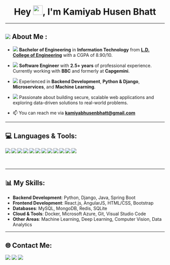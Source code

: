 <!-- <a href="#"><img width="100%" height="auto" src="https://i.imgur.com/iXuL1HG.png" height="175px"/></a> -->

<h1 align="center">Hey <img src="https://img.icons8.com/?size=100&id=dlN23b953qvQ&format=png&color=000000" width="30px">, I'm Kamiyab Husen Bhatt</h1>

---

<h2> <img src="https://img.icons8.com/?size=100&id=HmQQr0jYHZxu&format=png&color=000000"> About Me :</h2>

- <img src="https://img.icons8.com/emoji/16/000000/man-student.png"/> **Bachelor of Engineering** in **Information Technology** from **[L.D. College of Engineering](http://ldce.ac.in/)** with a CGPA of 8.90/10.  
   
- <img src="https://img.icons8.com/office/16/000000/system-information.png"/> **Software Engineer** with **2.5+ years** of professional experience. Currently working with **BBC** and formerly at **Capgemini**.  

- <img src="https://img.icons8.com/officel/16/000000/machine-learning.png"/> Experienced in **Backend Development**, **Python & Django**, **Microservices**, and **Machine Learning**.  

- <img src="https://img.icons8.com/color/16/000000/goal.png"/> Passionate about building secure, scalable web applications and exploring data-driven solutions to real-world problems.  

- 📫 You can reach me via **kamiyabhusenbhatt@gmail.com**  

---

<h2>💻 Languages & Tools:</h2>

<img align="left" src="https://img.icons8.com/color/48/000000/python.png"/>
<img align="left" src="https://img.icons8.com/color/48/000000/java-coffee-cup-logo.png"/>
<img align="left" src="https://img.icons8.com/color/48/000000/javascript.png"/>
<img align="left" src="https://img.icons8.com/color/48/000000/django.png"/>
<img align="left" src="https://img.icons8.com/color/48/000000/react-native.png"/>
<img align="left" src="https://img.icons8.com/color/48/000000/mysql-logo.png"/>
<img align="left" src="https://img.icons8.com/color/48/000000/mongodb.png"/>
<img align="left" src="https://img.icons8.com/color/48/000000/git.png"/>
<img align="left" src="https://img.icons8.com/color/48/000000/docker.png"/>
<img align="left" src="https://img.icons8.com/color/48/000000/azure-1.png"/>
<img align="left" src="https://img.icons8.com/color/48/000000/bootstrap.png"/>
<img align="left" src="https://img.icons8.com/fluent/48/000000/github.png"/>
<br><br><br>

---

<h2>📊 My Skills:</h2>

- **Backend Development**: Python, Django, Java, Spring Boot  
- **Frontend Development**: React.js, AngularJS, HTML/CSS, Bootstrap  
- **Databases**: MySQL, MongoDB, Redis, SQLite  
- **Cloud & Tools**: Docker, Microsoft Azure, Git, Visual Studio Code  
- **Other Areas**: Machine Learning, Deep Learning, Computer Vision, Data Analytics  

---

<h2>🌐 Contact Me:</h2>

<p align="left">
<a href="https://www.linkedin.com/in/kamiyab-husen-bhatt/"><img src="https://img.icons8.com/fluent/48/000000/linkedin.png"/></a>
<a href="mailto:kamiyabhusenbhatt@gmail.com"><img src="https://img.icons8.com/color/48/000000/gmail-new.png"/></a>
<a href="https://github.com/kamiyabhusenbhatt"><img src="https://img.icons8.com/fluent/48/000000/github.png"/></a>
</p>


<!--
**kamiyab786/kamiyab786** is a ✨ _special_ ✨ repository because its `README.md` (this file) appears on your GitHub profile.

Here are some ideas to get you started:

- 🔭 I’m currently working on ...
- 🌱 I’m currently learning ...
- 👯 I’m looking to collaborate on ...
- 🤔 I’m looking for help with ...
- 💬 Ask me about ...
- 📫 How to reach me: ...
- 😄 Pronouns: ...
- ⚡ Fun fact: ...
-->
